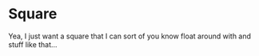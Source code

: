 # Square
Yea, I just want a square that I can sort of you know float around with and stuff like that...
